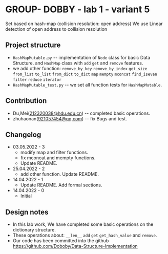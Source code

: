 # GROUP- DOBBY - lab 1 - variant 5

Set based on hash-map (collision resolution: open address)
We use Linear detection of open address to collision resolution

## Project structure

- `HashMapMutable.py` -- implementation of `Node` class for basic Data Structure.
   and `HashMap` class with `add` `get` and `remove` features.
- we add other function: `remove_by_key` `remove_by_index` `get_size`
  `from_list` `to_list` `from_dict` `to_dict` `map` `mempty` `mconcat`
  `find_iseven` `filter` `reduce` `iterator`
- `HashMapMutable_test.py` -- we set all function tests for `HashMapMutable`.

## Contribution

- Du,Mei(212320038@hdu.edu.cn) -- completed basic operations.
- zhuhaonan(921057454@qq.com) -- fix Bugs and test.

## Changelog
- 03.05.2022 - 3
  - modify map and filter functions.
  - fix mconcat and mempty functions.
  - Update README.
- 25.04.2022 - 2
  - add other function. Update README.
- 14.04.2022 - 1
  - Update README. Add formal sections.
- 14.04.2022 - 0
  - Initial

## Design notes

- In this lab work, We have completed some basic operations on the dictionary structure.
- These operations about: `__len__` `add` `get` `get_hash_value` and `remove`.
- Our code has been committed into the github <https://github.com/Doboby/Data-Structure-Implementation>
